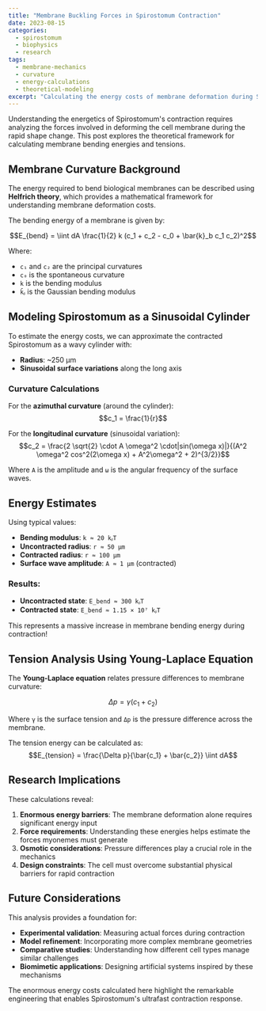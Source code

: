 ```yaml
---
title: "Membrane Buckling Forces in Spirostomum Contraction"
date: 2023-08-15
categories: 
  - spirostomum
  - biophysics
  - research
tags:
  - membrane-mechanics
  - curvature
  - energy-calculations
  - theoretical-modeling
excerpt: "Calculating the energy costs of membrane deformation during Spirostomum's rapid contraction using Helfrich theory and curvature analysis."
---
```


Understanding the energetics of Spirostomum's contraction requires analyzing the forces involved in deforming the cell membrane during the rapid shape change. This post explores the theoretical framework for calculating membrane bending energies and tensions.

## Membrane Curvature Background

The energy required to bend biological membranes can be described using **Helfrich theory**, which provides a mathematical framework for understanding membrane deformation costs.

The bending energy of a membrane is given by:

$$E_{bend} = \iint dA \frac{1}{2} k (c_1 + c_2 - c_0 + \bar{k}_b c_1 c_2)^2$$

Where:
- `c₁` and `c₂` are the principal curvatures
- `c₀` is the spontaneous curvature
- `k` is the bending modulus
- `k̄ᵦ` is the Gaussian bending modulus

## Modeling Spirostomum as a Sinusoidal Cylinder

To estimate the energy costs, we can approximate the contracted Spirostomum as a wavy cylinder with:
- **Radius**: ~250 μm
- **Sinusoidal surface variations** along the long axis

### Curvature Calculations

For the **azimuthal curvature** (around the cylinder):
$$c_1 = \frac{1}{r}$$

For the **longitudinal curvature** (sinusoidal variation):
$$c_2 = \frac{2 \sqrt{2} \cdot A \omega^2 \cdot|sin(\omega x)|}{(A^2 \omega^2 cos^2(2\omega x) + A^2\omega^2 + 2)^{3/2}}$$

Where `A` is the amplitude and `ω` is the angular frequency of the surface waves.

## Energy Estimates

Using typical values:
- **Bending modulus**: `k ≈ 20 kᵦT`
- **Uncontracted radius**: `r ≈ 50 μm`
- **Contracted radius**: `r ≈ 100 μm`
- **Surface wave amplitude**: `A ≈ 1 μm` (contracted)

### Results:
- **Uncontracted state**: `E_bend ≈ 300 kᵦT`
- **Contracted state**: `E_bend ≈ 1.15 × 10⁷ kᵦT`

This represents a massive increase in membrane bending energy during contraction!

## Tension Analysis Using Young-Laplace Equation

The **Young-Laplace equation** relates pressure differences to membrane curvature:

$$\Delta p = \gamma (c_1 + c_2)$$

Where `γ` is the surface tension and `Δp` is the pressure difference across the membrane.

The tension energy can be calculated as:
$$E_{tension} = \frac{\Delta p}{\bar{c_1} + \bar{c_2}} \iint dA$$

## Research Implications

These calculations reveal:

1. **Enormous energy barriers**: The membrane deformation alone requires significant energy input
2. **Force requirements**: Understanding these energies helps estimate the forces myonemes must generate
3. **Osmotic considerations**: Pressure differences play a crucial role in the mechanics
4. **Design constraints**: The cell must overcome substantial physical barriers for rapid contraction

## Future Considerations

This analysis provides a foundation for:
- **Experimental validation**: Measuring actual forces during contraction
- **Model refinement**: Incorporating more complex membrane geometries
- **Comparative studies**: Understanding how different cell types manage similar challenges
- **Biomimetic applications**: Designing artificial systems inspired by these mechanisms

The enormous energy costs calculated here highlight the remarkable engineering that enables Spirostomum's ultrafast contraction response.
